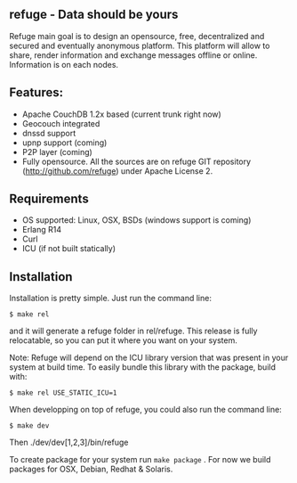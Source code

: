 refuge - Data should be yours
-----------------------------

Refuge main goal is to design an opensource, free, decentralized and
secured and eventually anonymous platform. This platform will allow to
share, render information and exchange messages offline or online.
Information is on each nodes.


## Features:

- Apache CouchDB 1.2x based (current trunk right now)
- Geocouch integrated
- dnssd support
- upnp support (coming)
- P2P layer (coming)
- Fully opensource. All the sources are on refuge GIT repository
  (http://github.com/refuge) under Apache License 2.

## Requirements

- OS supported: Linux, OSX, BSDs (windows support is coming)
- Erlang R14
- Curl
- ICU (if not built statically)

## Installation

Installation is pretty simple. Just run the command line:

    $ make rel

and it will generate a refuge folder in rel/refuge. This release is
fully relocatable, so you can put it where you want on your system.


Note: Refuge will depend on the ICU library version that was present in
your system at build time. To easily bundle this library with the
package, build with:
    
    $ make rel USE_STATIC_ICU=1

When developping on top of refuge, you could also run the command line:

    $ make dev

Then ./dev/dev[1,2,3]/bin/refuge


To create package for your system run `make package` . For now we build
packages for OSX, Debian, Redhat & Solaris.
